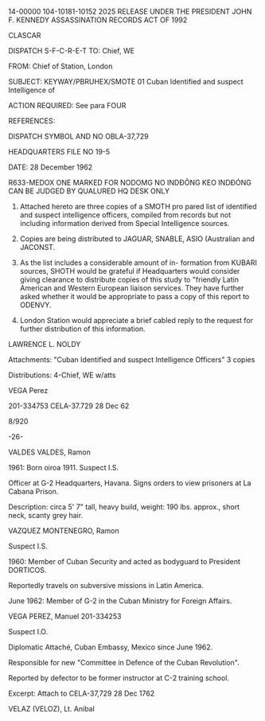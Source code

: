 14-00000
104-10181-10152
2025 RELEASE UNDER THE PRESIDENT JOHN F. KENNEDY ASSASSINATION RECORDS ACT OF 1992

CLASCAR

DISPATCH
S-F-C-R-E-T
TO: Chief, WE

FROM: Chief of Station, London

SUBJECT: KEYWAY/PBRUHEX/SMOTE 01 Cuban Identified and suspect Intelligence of

ACTION REQUIRED: See para FOUR

REFERENCES:

DISPATCH SYMBOL AND NO
OBLA-37,729

HEADQUARTERS FILE NO
19-5

DATE: 28 December 1962

R633-MEDOX ONE
MARKED FOR NODOMG
NO INDĐÔNG KEO
INDĐÓNG CAN BE JUDGED
BY QUALURED HQ DESK ONLY

1. Attached hereto are three copies of a SMOTH pro
pared list of identified and suspect intelligence officers,
compiled from records but not including information
derived from Special Intelligence sources.

2. Copies are being distributed to JAGUAR, SNABLE,
ASIO (Australian and JACONST.

3. As the list includes a considerable amount of in-
formation from KUBARI sources, SHOTH would be grateful if
Headquarters would consider giving clearance to distribute
copies of this study to "friendly Latin American and Western
European liaison services. They have further asked whether
it would be appropriate to pass a copy of this report to
ODENVY.

4. London Station would appreciate a brief cabled reply
to the request for further distribution of this information.

LAWRENCE L. NOLDY

Attachments: "Cuban Identified and suspect Intelligence Officers"
3 copies

Distributions:
4-Chief, WE w/atts

VEGA Perez

201-334753
CELA-37.729
28 Dec 62

8/920

-26-

VALDES VALDES, Ramon

1961:
Born oiroa 1911.
Suspect I.S.

Officer at G-2 Headquarters, Havana.
Signs orders to view prisoners at La
Cabana Prison.

Description: circa 5' 7" tall, heavy
build, weight: 190 lbs.
approx., short neck, scanty
grey hair.

VAZQUEZ MONTENEGRO, Ramon

Suspect I.S.

1960:
Member of Cuban Security and acted as
bodyguard to President DORTICOS.

Reportedly travels on subversive missions
in Latin America.

June 1962:
Member of G-2 in the Cuban Ministry for
Foreign Affairs.

VEGA PEREZ, Manuel
201-334253

Suspect I.O.

Diplomatic Attaché, Cuban Embassy, Mexico
since June 1962.

Responsible for new "Committee in Defence
of the Cuban Revolution".

Reported by defector to be former instructor
at C-2 training school.

Excerpt:
Attach to CELA-37,729
28 Dec 1762

VELAZ (VELOZ), Lt. Anibal
